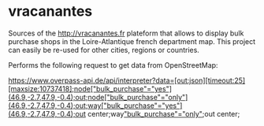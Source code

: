 # vracanantes
Sources of the http://vracanantes.fr plateform that allows to display bulk purchase shops in the Loire-Atlantique french department map. This project can easily be re-used for other cities, regions or countries.

Performs the following request to get data from OpenStreetMap: 

https://www.overpass-api.de/api/interpreter?data=[out:json][timeout:25][maxsize:10737418];node["bulk_purchase"="yes"](46.9,-2.7,47.9,-0.4);out;node["bulk_purchase"="only"](46.9,-2.7,47.9,-0.4);out;way["bulk_purchase"="yes"](46.9,-2.7,47.9,-0.4);out center;way["bulk_purchase"="only"](46.9,-2.7,47.9,-0.4);out center;
